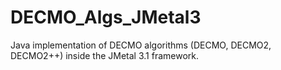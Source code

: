 # DECMO_Algs_JMetal3
Java implementation of DECMO algorithms (DECMO, DECMO2, DECMO2++) inside the JMetal 3.1 framework.

